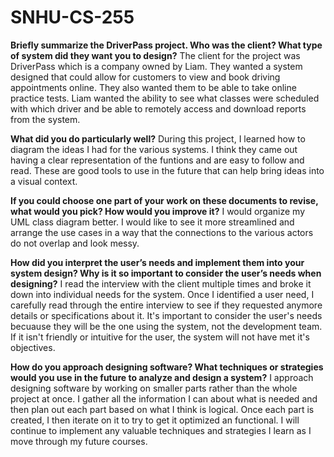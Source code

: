 # SNHU-CS-255

**Briefly summarize the DriverPass project. Who was the client? What type of system did they want you to design?**
  The client for the project was DriverPass which is a company owned by Liam. They wanted a system designed that could allow for customers to view and book driving appointments online. They also wanted them to be able to take online practice tests. Liam wanted the ability to see what classes were scheduled with which driver and be able to remotely access and download reports from the system.
  
**What did you do particularly well?**
  During this project, I learned how to diagram the ideas I had for the various systems. I think they came out having a clear representation of the funtions and are easy to follow and read. These are good tools to use in the future that can help bring ideas into a visual context.
  
**If you could choose one part of your work on these documents to revise, what would you pick? How would you improve it?**
  I would organize my UML class diagram better. I would like to see it more streamlined and arrange the use cases in a way that the connections to the various actors do not overlap and look messy.

**How did you interpret the user’s needs and implement them into your system design? Why is it so important to consider the user’s needs when designing?**
  I read the interview with the client multiple times and broke it down into individual needs for the system. Once I identified a user need, I carefully read through the entire interview to see if they requested anymore details or specifications about it. It's important to consider the user's needs becuause they will be the one using the system, not the development team. If it isn't friendly or intuitive for the user, the system will not have met it's objectives.

**How do you approach designing software? What techniques or strategies would you use in the future to analyze and design a system?**
  I approach designing software by working on smaller parts rather than the whole project at once. I gather all the information I can about what is needed and then plan out each part based on what I think is logical. Once each part is created, I then iterate on it to try to get it optimized an functional. I will continue to implement any valuable techniques and strategies I learn as I move through my future courses.

